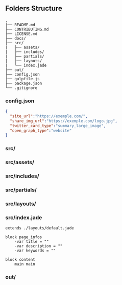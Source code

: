 ## Folders Structure
	.
	├── README.md
	├── CONTRIBUTING.md
	├── LICENSE.md
	├── docs/
	├── src/
	|   ├── assets/
	|   ├── includes/
	|   ├── partials/
	|   ├── layouts/
	|   └── index.jade
	├── out/
	├── config.json
	├── gulpfile.js
	├── package.json
	└── .gitignore

### config.json

```json
{
  "site_url":"https://exemple.com/",
  "share_img_url":"https://exemple.com/logo.jpg",
  "twitter_card_type":"summary_large_image",
  "open_graph_type":"website"
}
```
### src/
### src/assets/
### src/includes/
### src/partials/
### src/layouts/
### src/index.jade

```jade
extends ./layouts/default.jade

block page_infos
	-var title = ""
	-var description = ""
	-var keywords = ""

block content
	main main
```
### out/
